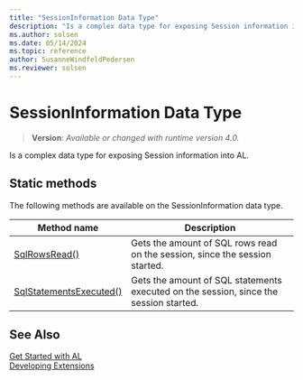 ```yaml
---
title: "SessionInformation Data Type"
description: "Is a complex data type for exposing Session information into AL."
ms.author: solsen
ms.date: 05/14/2024
ms.topic: reference
author: SusanneWindfeldPedersen
ms.reviewer: solsen
---
```

[//]: # (START>DO_NOT_EDIT)
[//]: # (IMPORTANT:Do not edit any of the content between here and the END>DO_NOT_EDIT.)
[//]: # (Any modifications should be made in the .xml files in the ModernDev repo.)
# SessionInformation Data Type
> **Version**: _Available or changed with runtime version 4.0._

Is a complex data type for exposing Session information into AL.


## Static methods
The following methods are available on the SessionInformation data type.


|Method name|Description|
|-----------|-----------|
|[SqlRowsRead()](sessioninformation-sqlrowsread-method.md)|Gets the amount of SQL rows read on the session, since the session started.|
|[SqlStatementsExecuted()](sessioninformation-sqlstatementsexecuted-method.md)|Gets the amount of SQL statements executed on the session, since the session started.|


[//]: # (IMPORTANT: END>DO_NOT_EDIT)
## See Also  
[Get Started with AL](../../devenv-get-started.md)  
[Developing Extensions](../../devenv-dev-overview.md)  